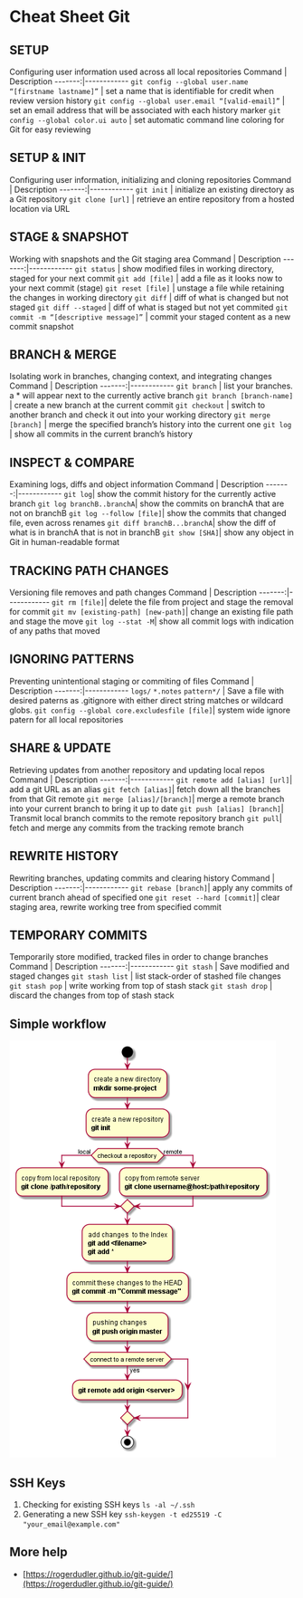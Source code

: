 # Cheat Sheet Git

## SETUP
Configuring user information used across all local repositories
Command | Description
-------:|------------
``git config --global user.name “[firstname lastname]”`` | set a name that is identifiable for credit when review version history
``git config --global user.email “[valid-email]”`` | set an email address that will be associated with each history marker
``git config --global color.ui auto`` | set automatic command line coloring for Git for easy reviewing

## SETUP & INIT
Configuring user information, initializing and cloning repositories
Command | Description
-------:|------------
``git init`` | initialize an existing directory as a Git repository
``git clone [url]`` | retrieve an entire repository from a hosted location via URL

## STAGE & SNAPSHOT
Working with snapshots and the Git staging area
Command | Description
-------:|------------
``git status`` | show modified files in working directory, staged for your next commit
``git add [file]`` | add a file as it looks now to your next commit (stage)
``git reset [file]`` | unstage a file while retaining the changes in working directory
``git diff`` | diff of what is changed but not staged
``git diff --staged`` | diff of what is staged but not yet commited
``git commit -m “[descriptive message]”`` | commit your staged content as a new commit snapshot

## BRANCH & MERGE
Isolating work in branches, changing context, and integrating changes
Command | Description
-------:|------------
``git branch`` | list your branches. a * will appear next to the currently active branch
``git branch [branch-name]`` | create a new branch at the current commit
``git checkout`` | switch to another branch and check it out into your working directory
``git merge [branch]`` | merge the specified branch’s history into the current one
``git log`` | show all commits in the current branch’s history

## INSPECT & COMPARE
Examining logs, diffs and object information
Command | Description
-------:|------------
``git log``| show the commit history for the currently active branch
``git log branchB..branchA``| show the commits on branchA that are not on branchB
``git log --follow [file]``| show the commits that changed file, even across renames
``git diff branchB...branchA``| show the diff of what is in branchA that is not in branchB
``git show [SHA]``| show any object in Git in human-readable format


## TRACKING PATH CHANGES
Versioning file removes and path changes
Command | Description
-------:|------------
``git rm [file]``| delete the file from project and stage the removal for commit
``git mv [existing-path] [new-path]``| change an existing file path and stage the move
``git log --stat -M``| show all commit logs with indication of any paths that moved

## IGNORING PATTERNS
Preventing unintentional staging or commiting of files
Command | Description
-------:|------------
``logs/``   ``*.notes``   ``pattern*/`` | Save a file with desired paterns as .gitignore with either direct string matches or wildcard globs.
``git config --global core.excludesfile [file]``| system wide ignore patern for all local repositories

## SHARE & UPDATE
Retrieving updates from another repository and updating local repos
Command | Description
-------:|------------
``git remote add [alias] [url]``| add a git URL as an alias
``git fetch [alias]``| fetch down all the branches from that Git remote
``git merge [alias]/[branch]``| merge a remote branch into your current branch to bring it up to date
``git push [alias] [branch]``| Transmit local branch commits to the remote repository branch
``git pull``| fetch and merge any commits from the tracking remote branch

## REWRITE HISTORY
Rewriting branches, updating commits and clearing history 
Command | Description
-------:|------------
``git rebase [branch]``| apply any commits of current branch ahead of specified one
``git reset --hard [commit]``| clear staging area, rewrite working tree from specified commit

## TEMPORARY COMMITS
Temporarily store modified, tracked files in order to change branches
Command | Description
-------:|------------
``git stash``  | Save modified and staged changes
``git stash list``  | list stack-order of stashed file changes
``git stash pop`` | write working from top of stash stack
``git stash drop`` | discard the changes from top of stash stack

## Simple workflow
![](git.png)

## SSH Keys
1. Checking for existing SSH keys
``ls -al ~/.ssh``
2. Generating a new SSH key
``ssh-keygen -t ed25519 -C "your_email@example.com"``
## More help
- [https://rogerdudler.github.io/git-guide/](https://rogerdudler.github.io/git-guide/)


